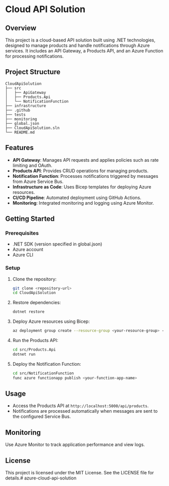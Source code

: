 # Cloud API Solution

## Overview

This project is a cloud-based API solution built using .NET technologies, designed to manage products and handle notifications through Azure services. It includes an API Gateway, a Products API, and an Azure Function for processing notifications.

## Project Structure

```
CloudApiSolution
├── src
│   ├── ApiGateway
│   ├── Products.Api
│   └── NotificationFunction
├── infrastructure
├── .github
├── tests
├── monitoring
├── global.json
├── CloudApiSolution.sln
└── README.md
```

## Features

- **API Gateway**: Manages API requests and applies policies such as rate limiting and OAuth.
- **Products API**: Provides CRUD operations for managing products.
- **Notification Function**: Processes notifications triggered by messages from Azure Service Bus.
- **Infrastructure as Code**: Uses Bicep templates for deploying Azure resources.
- **CI/CD Pipeline**: Automated deployment using GitHub Actions.
- **Monitoring**: Integrated monitoring and logging using Azure Monitor.

## Getting Started

### Prerequisites

- .NET SDK (version specified in global.json)
- Azure account
- Azure CLI

### Setup

1. Clone the repository:
   ```bash
   git clone <repository-url>
   cd CloudApiSolution
   ```

2. Restore dependencies:
   ```bash
   dotnet restore
   ```

3. Deploy Azure resources using Bicep:
   ```bash
   az deployment group create --resource-group <your-resource-group> --template-file infrastructure/main.bicep
   ```

4. Run the Products API:
   ```bash
   cd src/Products.Api
   dotnet run
   ```

5. Deploy the Notification Function:
   ```bash
   cd src/NotificationFunction
   func azure functionapp publish <your-function-app-name>
   ```

## Usage

- Access the Products API at `http://localhost:5000/api/products`.
- Notifications are processed automatically when messages are sent to the configured Service Bus.

## Monitoring

Use Azure Monitor to track application performance and view logs.

## License

This project is licensed under the MIT License. See the LICENSE file for details.#   a z u r e - c l o u d - a p i - s o l u t i o n  
 